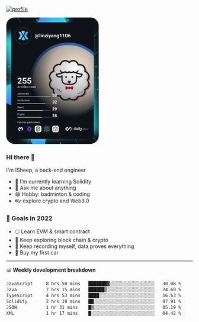 [![profile](http://img.codelin.xyz/hello-im-isheep.svg)](https://www.calligrapher.ai/)

<a href="https://app.daily.dev/linziyang1106"><img src="/devcard.png" width="250" alt="ISheep's Dev Card"/></a>

### Hi there 🐏

I'm ISheep, a back-end engineer

- 🔭 I’m currently learning Solidity
- 💬 Ask me about anything
- 😄 Hobby: badminton & coding
- 👓 explore crypto and Web3.0

### 🚀 Goals in 2022
+ 🌕 Learn EVM & smart contract
+ 🤔 Keep exploring block chain & crypto
+ 🐏 Keep recording myself, data proves everything
+ 🚗 Buy my first car

-------

📊 **Weekly development breakdown**
<!--START_SECTION:waka-->

```text
JavaScript     8 hrs 50 mins   ███████▓░░░░░░░░░░░░░░░░░   30.08 %
Java           7 hrs 15 mins   ██████▒░░░░░░░░░░░░░░░░░░   24.69 %
TypeScript     4 hrs 53 mins   ████░░░░░░░░░░░░░░░░░░░░░   16.63 %
Solidity       2 hrs 19 mins   ██░░░░░░░░░░░░░░░░░░░░░░░   07.91 %
JSON           1 hr 31 mins    █▒░░░░░░░░░░░░░░░░░░░░░░░   05.19 %
XML            1 hr 17 mins    █░░░░░░░░░░░░░░░░░░░░░░░░   04.42 %
```

<!--END_SECTION:waka-->
